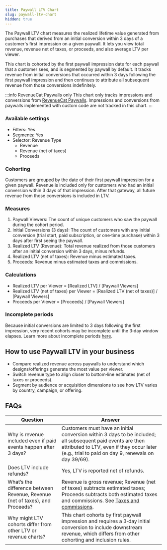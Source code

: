 ```yaml
---
title: Paywall LTV Chart
slug: paywall-ltv-chart
hidden: true
---
```


The Paywall LTV chart measures the realized lifetime value generated from purchases that derived from an initial conversion within 3 days of a customer's first impression on a given paywall. It lets you view total revenue, revenue net of taxes, or proceeds, and also average LTV per viewer.

This chart is cohorted by the first paywall impression date for each paywall that a customer sees, and is segmented by paywall by default. It tracks revenue from initial conversions that occurred within 3 days following the first paywall impression and then continues to attribute all subsequent revenue from those conversions indefinitely.

:::info RevenueCat Paywalls only
This chart only tracks impressions and conversions from [RevenueCat Paywalls](/tools/paywalls). Impressions and conversions from paywalls implemented with custom code are not tracked in this chart.
:::

### Available settings

- Filters: Yes
- Segments: Yes
- Selector: Revenue Type
  - Revenue
  - Revenue (net of taxes)
  - Proceeds

### Cohorting

Customers are grouped by the date of their first paywall impression for a given paywall. Revenue is included only for customers who had an initial conversion within 3 days of that impression. After that gateway, all future revenue from those conversions is included in LTV.

### Measures

1. Paywall Viewers: The count of unique customers who saw the paywall during the cohort period.
2. Initial Conversions (3 days): The count of customers with any initial conversion (trial start, paid subscription, or one‑time purchase) within 3 days after first seeing the paywall.
3. Realized LTV (Revenue): Total revenue realized from those customers after an initial conversion within 3 days, minus refunds.
4. Realized LTV (net of taxes): Revenue minus estimated taxes.
5. Proceeds: Revenue minus estimated taxes and commissions.

### Calculations

- Realized LTV per Viewer = [Realized LTV] / [Paywall Viewers]
- Realized LTV (net of taxes) per Viewer = [Realized LTV (net of taxes)] / [Paywall Viewers]
- Proceeds per Viewer = [Proceeds] / [Paywall Viewers]

### Incomplete periods

Because initial conversions are limited to 3 days following the first impression, very recent cohorts may be incomplete until the 3‑day window elapses. Learn more about incomplete periods [here](/dashboard-and-metrics/charts/charts-feature-incomplete-periods).

## How to use Paywall LTV in your business

- Compare realized revenue across paywalls to understand which designs/offerings generate the most value per viewer.
- Switch revenue type to align closer to bottom‑line estimates (net of taxes or proceeds).
- Segment by audience or acquisition dimensions to see how LTV varies by country, campaign, or offering.

## FAQs

| Question | Answer |
| --- | --- |
| Why is revenue included even if paid events happen after 3 days? | Customers must have an initial conversion within 3 days to be included; all subsequent paid events are then attributed to LTV, even if they occur later (e.g., trial to paid on day 9, renewals on day 39/69). |
| Does LTV include refunds? | Yes, LTV is reported net of refunds. |
| What’s the difference between Revenue, Revenue (net of taxes), and Proceeds? | Revenue is gross revenue; Revenue (net of taxes) subtracts estimated taxes; Proceeds subtracts both estimated taxes and commissions. See [Taxes and commissions](/dashboard-and-metrics/taxes-and-commissions). |
| Why might LTV cohorts differ from other LTV or revenue charts? | This chart cohorts by first paywall impression and requires a 3‑day initial conversion to include downstream revenue, which differs from other cohorting and inclusion rules. |



